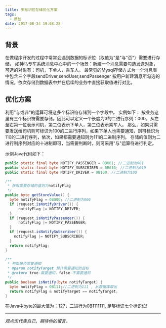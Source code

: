 ```yaml
---
title: 多标识位存储优化方案
tags:
  - 原创
date: 2017-08-24 19:08:28
---
```


## 背景
在做程序开发的过程中常常会遇到数据的标识位（取值为"是"与"否"）需要进行存储，
如神马专车系统消息中心中的一个场景：新建一个消息需要勾选发送对象，可选的对象有：司机，下单人，乘车人。
最常见的Mysql存储方式为一个消息表中包含三个字段sendDriver,sendUser,sendPassenger
按用户新建消息所勾选的情况，依次存储到数据表中并在后续的业务中直接获取值进行对比。

## 优化方案
利用"与或非"的运算可将这多个标识符存储到一个字段中。
实例如下：
按业务这里有三个标识符需要存储，因此可以定义一个长度为3的二进行序列：000，从左至右第一位表示司机，第二位表示下单人，第三位表示乘车人。
那么，如果只需要发送给司机则可标识为100的二进行序列，如果下单人也需要通知，则可标识为110的二进行序列，依次，如果都需要通知则为111的二进制序列。
存储的值则为二进行制序列对应的十进制即可，当需要判断时，则可采用"与"运算符进行判定。

示例Java代码如下：
```java
public static final byte NOTIFY_PASSENGER = 0B001; //二进制为001
public static final byte NOTIFY_SUBSCRIBER = 0B010; //二进制为010
public static final byte NOTIFY_DRIVER = 0B100; //二进制为100

/**
 * 获取需要存储的值则为notifyFlag
 */
public byte getStoreValue() {
  byte notifyFlag = 0B000; //二进制为000
  if (request.isNotifyDriver()) {
      notifyFlag |= NOTIFY_DRIVER;
  }
  if (request.isNotifyPassenger()) {
      notifyFlag |= NOTIFY_PASSENGER;
  }
  if (request.isNotifySubscriber()) {
    notifyFlag |= NOTIFY_SUBSCRIBER;
  }
  return notifyFlag;
}

/**
 * 判断是否需要通知
 * @param notifyTarget 预计需要通知的目标
 * @return true-需要通知，false-不需要通知
 */
public boolean isNotify(byte notifyTarget) {
  byte notifyFlag = 0B111;//二进制为111 , 从数据库取出
  return notifyFlag & notifyTarget == notifyTarget;
}
```

在Java中byte的最大值为：127，二进行为0B1111111, 足够标识七个标识位!

-----

*观点仅代表自己，期待你的留言。*
